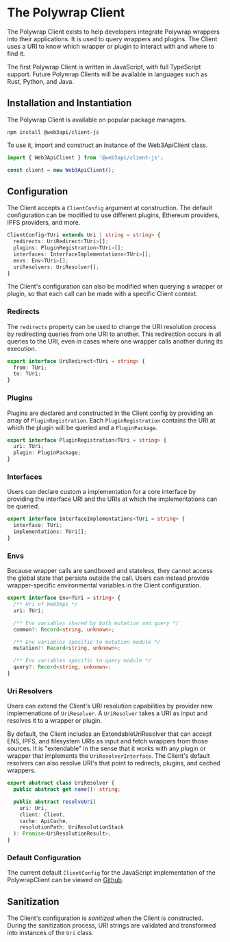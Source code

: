 # The Polywrap Client

The Polywrap Client exists to help developers integrate Polywrap wrappers into their applications. It is used to query wrappers and plugins. The Client uses a URI to know which wrapper or plugin to interact with and where to find it.

The first Polywrap Client is written in JavaScript, with full TypeScript support. Future Polywrap Clients will be available in languages such as Rust, Python, and Java.

## Installation and Instantiation

The Polywrap Client is available on popular package managers.
```
npm install @web3api/client-js
```

To use it, import and construct an instance of the Web3ApiClient class.

```typescript
import { Web3ApiClient } from '@web3api/client-js';

const client = new Web3ApiClient();
```

## Configuration

The Client accepts a `ClientConfig` argument at construction. The default configuration can be modified to use different plugins, Ethereum providers, IPFS providers, and more.

```typescript
ClientConfig<TUri extends Uri | string = string> {
  redirects: UriRedirect<TUri>[];
  plugins: PluginRegistration<TUri>[];
  interfaces: InterfaceImplementations<TUri>[];
  envs: Env<TUri>[];
  uriResolvers: UriResolver[];
}
```
The Client's configuration can also be modified when querying a wrapper or plugin, so that each call can be made with a specific Client context.

### Redirects

The `redirects` property can be used to change the URI resolution process by redirecting queries from one URI to another. This redirection occurs in all queries to the URI, even in cases where one wrapper calls another during its execution.

```typescript
export interface UriRedirect<TUri = string> {
  from: TUri;
  to: TUri;
}

```

### Plugins

Plugins are declared and constructed in the Client config by providing an array of `PluginRegistration`. Each `PluginRegistration` contains the URI at which the plugin will be queried and a `PluginPackage`.

```typescript
export interface PluginRegistration<TUri = string> {
  uri: TUri;
  plugin: PluginPackage;
}
```

### Interfaces

Users can declare custom a implementation for a core interface by providing the interface URI and the URIs at which the implementations can be queried.

```typescript
export interface InterfaceImplementations<TUri = string> {
  interface: TUri;
  implementations: TUri[];
}
```

### Envs

Because wrapper calls are sandboxed and stateless, they cannot access the global state that persists outside the call. Users can instead provide wrapper-specific environmental variables in the Client configuration.

```typescript
export interface Env<TUri = string> {
  /** Uri of Web3Api */
  uri: TUri;

  /** Env variables shared by both mutation and query */
  common?: Record<string, unknown>;

  /** Env variables specific to mutation module */
  mutation?: Record<string, unknown>;

  /** Env variables specific to query module */
  query?: Record<string, unknown>;
}
```

### Uri Resolvers

Users can extend the Client's URI resolution capabilities by provider new implemenations of `UriResolver`. A `UriResolver` takes a URI as input and resolves it to a wrapper or plugin.

By default, the Client includes an ExtendableUriResolver that can accept ENS, IPFS, and filesystem URIs as input and fetch wrappers from those sources. It is "extendable" in the sense that it works with any plugin or wrapper that implements the `UriResolverInterface`. The Client's default resolvers can also resolve URI's that point to redirects, plugins, and cached wrappers.

```typescript
export abstract class UriResolver {
  public abstract get name(): string;

  public abstract resolveUri(
    uri: Uri,
    client: Client,
    cache: ApiCache,
    resolutionPath: UriResolutionStack
  ): Promise<UriResolutionResult>;
}
```

### Default Configuration

The current default `ClientConfig` for the JavaScript implementation of the PolywrapClient can be viewed on [Github](https://github.com/polywrap/monorepo/blob/prealpha/packages/js/client/src/default-client-config.ts).

## Sanitization

The Client's configuration is *sanitized* when the Client is constructed. During the sanitization process, URI strings are validated and transformed into instances of the `Uri` class.